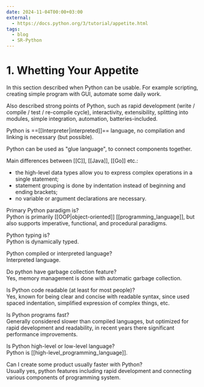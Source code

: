 ```yaml
---
date: 2024-11-04T00:00+03:00
external:
  - https://docs.python.org/3/tutorial/appetite.html
tags:
  - blog
  - SR-Python
---
```


# 1. Whetting Your Appetite

In this section described when Python can be usable. For example scripting,
creating simple program with GUI, automate some daily work.

Also described strong points of Python, such as rapid development (write /
compile / test / re-compile cycle), interactivity, extensibility, splitting
into modules, simple integration, automation, batteries-included.

Python is ==[[Interpreter|interpreted]]== language, no compilation and linking
is necessary (but possible). <!--SR:!2024-12-09,23,250-->

Python can be used as "glue language", to connect components together.

Main differences between [[C]], [[Java]], [[Go]] etc.:
&#10;<br>
- the high-level data types allow you to express complex operations in a single
statement;
- statement grouping is done by indentation instead of beginning and ending
brackets;
- no variable or argument declarations are necessary. <!--SR:!2024-11-16,1,229-->

Primary Python paradigm is?
&#10;<br>
Python is primarily [[OOP|object-oriented]] [[programming_language]],
but also supports imperative, functional, and procedural paradigms. <!--SR:!2024-11-19,5,230-->

Python typing is?
&#10;<br>
Python is dynamically typed. <!--SR:!2024-11-12,8,250-->

Python compiled or interpreted language?
&#10;<br>
Interpreted language. <!--SR:!2024-11-11,7,250-->

Do python have garbage collection feature?
&#10;<br>
Yes, memory management is done with automatic garbage collection. <!--SR:!2024-12-06,20,250-->

Is Python code readable (at least for most people)?
&#10;<br>
Yes, known for being clear and concise with readable syntax, since used spaced
indentation, simplified expression of complex things, etc. <!--SR:!2024-12-04,20,250-->

Is Python programs fast?
&#10;<br>
Generally considered slower than compiled languages, but optimized for rapid
development and readability, in recent years there significant performance
improvements. <!--SR:!2024-11-23,7,250-->

Is Python high-level or low-level language?
&#10;<br>
Python is [[high-level_programming_language]]. <!--SR:!2024-12-17,32,270-->

Can I create some product usually faster with Python?
&#10;<br>
Usually yes, python features including rapid development and connecting various
components of programming system. <!--SR:!2024-12-02,18,250-->
